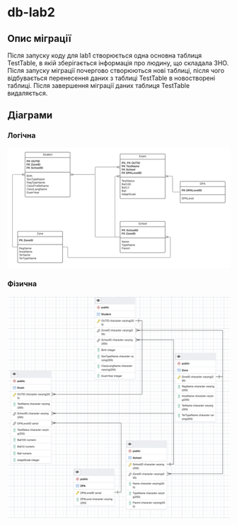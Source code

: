 # db-lab2

## Опис міграції
Після запуску коду для lab1 створюється одна основна таблиця TestTable, в якій зберігається інформація про людину, що складала ЗНО. Після запуску міграції почергово створюються нові таблиці, після чого відбувається перенесення даних з таблиці TestTable в новостворені таблиці. Після завершення міграції даних таблиця TestTable видаляється.

## Діаграми 

### Логічна
![Image alt](https://github.com/aleksandrlozko/db-lab2/blob/64221419b16514fba6cd3010c3632a3af971dd35/Logical_ERD.png)

### Фізична
![Image alt](https://github.com/aleksandrlozko/db-lab2/blob/bf47727c60fd872e02e03aa327b9b5b89adfeafd/PhysicalERD.png)


